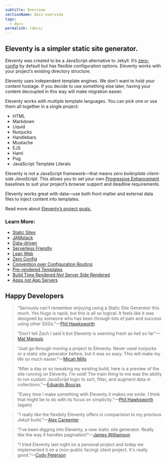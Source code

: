 ```yaml
---
subtitle: Overview
sectionName: docs-overview
tags:
  - docs
permalink: /docs/
---
```


## Eleventy is a simpler static site generator.

Eleventy was created to be a JavaScript alternative to Jekyll. It’s <a href="/docs/resources/#zero-config" class="buzzword">zero-config</a> by default but has flexible configuration options. Eleventy works with your project’s existing directory structure.

Eleventy uses independent template engines. We don’t want to hold your content hostage. If you decide to use something else later, having your content decoupled in this way will make migration easier.

Eleventy works with multiple template languages. You can pick one or use them all together in a single project:

<ul class="inlinelist">
  <li>HTML</li>
  <li>Markdown</li>
  <li>Liquid</li>
  <li>Nunjucks</li>
  <li>Handlebars</li>
  <li>Mustache</li>
  <li>EJS</li>
  <li>Haml</li>
  <li>Pug</li>
  <li>JavaScript Template Literals</li>
</ul>

Eleventy is not a JavaScript framework—that means *zero boilerplate client-side JavaScript*. This allows you to set your own <a href="/docs/resources/#progressive-enhancement" class="buzzword">Progressive Enhancement</a> baselines to suit your project’s browser support and deadline requirements.

Eleventy works great with data—use both front matter and external data files to inject content into templates.

Read more about [Eleventy’s project goals.](https://www.zachleat.com/web/introducing-eleventy/)

### Learn More:

<ul class="buzzword-list">
    <li><a href="/docs/resources/#static-sites">Static Sites</a></li>
    <li><a href="/docs/resources/#jamstack">JAMstack</a></li>
    <li><a href="/docs/resources/#data-driven">Data-driven</a></li>
    <li><a href="/docs/resources/#serverless-friendly">Serverless Friendly</a></li>
    <li><a href="/docs/resources/#lean-web">Lean Web</a></li>
    <li><a href="/docs/resources/#zero-config">Zero Config</a></li>
    <li><a href="/docs/resources/#convention-over-configuration-routing">Convention over Configuration Routing</a></li>
    <li><a href="/docs/resources/#pre-rendered-templates">Pre-rendered Templates</a></li>
    <li><a href="/docs/resources/#build-time-renderednot-server-side-rendered">Build Time Rendered <em>Not</em> Server Side Rendered</a></li>
    <li><a href="/docs/resources/#apps-not-app-servers">Apps not App Servers</a></li>
</ul>

## Happy Developers

> “Seriously can't remember enjoying using a Static Site Generator this much. Yes Hugo is rapid, but this is all so logical. It feels like it was designed by someone who has been through lots of pain and success using other SSGs.”—[Phil Hawksworth](https://twitter.com/philhawksworth)

> “Don’t tell Zach I said it but Eleventy is seeming fresh as hell so far”—[Mat Marquis](https://twitter.com/wilto)

> “Just go through moving a project to Eleventy. Never used nunjucks or a static site generator before, but it was so easy. This will make my life so much easier.”—[Micah Mills](https://twitter.com/micahmills/status/973660230453211136)

> “After a day or so tweaking my existing build, here is a preview of the site running on Eleventy. I'm sold! The main thing to me was the ability to run custom JavaScript logic to sort, filter, and augment data in collections.”—[Eduardo Bouças](https://twitter.com/eduardoboucas/status/1001158411583721473)

> “Every time I make something with Eleventy it makes me smile. I think that might be to do with its focus on simplicity.”—[Phil Hawksworth](https://twitter.com/philhawksworth/status/998891176550977537) (again)

> “I really like the flexibity Eleventy offers in comparision to my previous Jekyll build.”—[Alex Carpenter](https://alexcarpenter.me/posts/2018/05/back-to-static)

> “I've been digging into Eleventy, a new static site generator. Really like the way it handles pagination!”—[James Williamson](https://twitter.com/jameswillweb/status/951488360543121408)

> “I tried Eleventy last night on a personal project and today we implemented it on a (non-public facing) client project. It's really good.”—[Cody Peterson](https://twitter.com/codypeterson/status/950568228559904768)